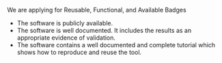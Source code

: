 We are applying for Reusable, Functional, and Available Badges
- The software is publicly available.
- The software is well documented. It includes the results as an appropriate evidence of validation.
- The software contains a well documented and complete tutorial which shows how to reproduce and reuse the tool.
